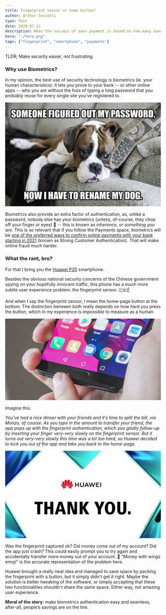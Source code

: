 ```yaml
---
title: Fingerprint sensor or home button?
author: Arthur Ceccotti
type: Post
date: 2020-07-21
description: When the success of your payment is based on how many nanometers your finger pressed a button 
hero: "./hero.png"
tags: ["fingerprint", "smartphone", "payments"]
---
```

TLDR; Make security easier, not frustrating

### Why use Biometrics?
In my opinion, the best use of security technology is biometrics (ie. your human characteristics). It lets you prove to your bank -- or other online apps -- who you are without the fuss of typing a long password that you probably reuse for every single site you’ve registered to.

<img src="dogo.png" alt="Someone figured out my password, now I have to rename my dog" width="600"/>


Biometrics also provide an extra factor of authentication, as, unlike a password, nobody else has your biometrics (unless, of-course, they chop off your finger or eyes) 😬 -- this is known as *inherence*, or *something you are*. This is so relevant that if you follow the Payments space, biometrics will be [one of the preferred ways to confirm online payments with your bank starting in 2021](https://www.biometricupdate.com/201910/how-behavioral-biometrics-can-ensure-compliance-with-psd2-and-any-regulation-that-impacts-customer-data-protection) (known as Strong Customer Authentication). That will make online fraud much harder.

### What the rant, bro?

For that I bring you the [Huawei P20](https://www.amazon.co.uk/Huawei-5-8-Inch-FullView-Smartphone-Headphones-Black/dp/B07C7FDWP8) smartphone. 

Besides the obvious national security concerns of the Chinese government spying on your hopefully innocent traffic, this phone has a much more subtle user experience problem: the fingerprint sensor. 🇨🇳☝️ 

And when I say the fingerprint sensor, I mean the home-page button at the bottom. The distinction between both really depends on how hard you press the button, which in my experience is *impossible* to measure as a human.

<img src="huawei-fingerprint.jpeg" alt="Huawei phone" width="600"/>

Imagine this.

_You’ve had a nice dinner with your friends and it’s time to split the bill, via Monzo, of course.
As you type in the amount to transfer your friend, the app pops up with the fingerprint authentication, which you gladly follow-up by inserting your finger very-very slowly on the fingerprint sensor.
But it turns out very-very slowly this time was a bit too hard, so Huawei decided to kick you out of the app and take you back to the home-page._

<img src="thanks-huawei.jpeg" alt="Thank you Huawei!" width="600"/>

Was the fingerprint captured ok? Did money come out of my account? Did the app just crash? This could easily prompt you to try again and accidentally transfer more money out of your account. 💸
"Money with wings emoji" is the accurate representation of the problem here.

Huawei brought a really neat idea and managed to save space by packing the fingerprint with a button, but it simply didn't get it right. Maybe the solution is better tweaking of the software, or simply accepting that these two functionalities shouldn't share the same space. Either way, not amazing user experience. 

**Moral of the story**: make biometrics authentication easy and seamless, after-all, people’s savings are on the line.
